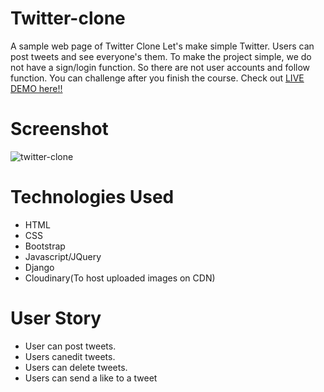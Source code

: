 # Twitter-clone
A sample web page of Twitter Clone Let's make simple Twitter. Users can post tweets and see everyone's them. To make the project simple, we do not have a sign/login function. So there are not user accounts and follow function. You can challenge after you finish the course.
Check out [LIVE DEMO here!!]( https://twitter-clone-bebe.herokuapp.com/)
# Screenshot
![twitter-clone](https://user-images.githubusercontent.com/87843054/138225937-c78c02a3-0e9a-4e50-b7af-f3934c7b5181.png)
# Technologies Used
* HTML
* CSS
* Bootstrap
* Javascript/JQuery
* Django
* Cloudinary(To host uploaded images on CDN)
# User Story
* User can post tweets.
* Users canedit tweets.
* Users can delete tweets.
* Users can send a like to a tweet
